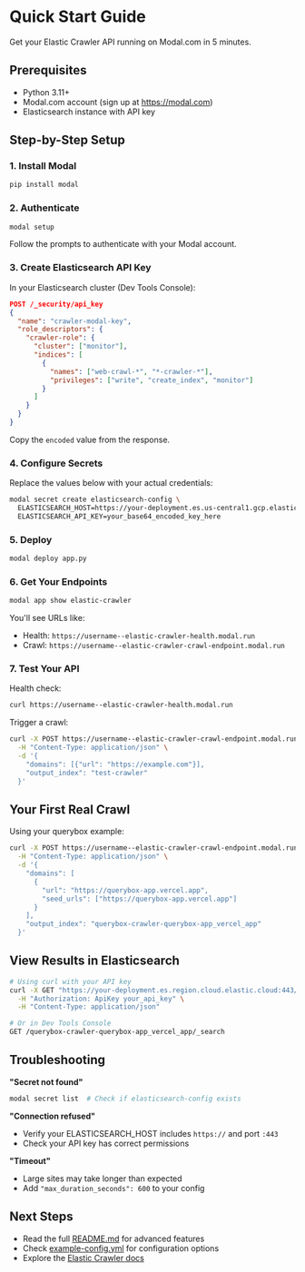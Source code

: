 # Quick Start Guide

Get your Elastic Crawler API running on Modal.com in 5 minutes.

## Prerequisites

- Python 3.11+
- Modal.com account (sign up at https://modal.com)
- Elasticsearch instance with API key

## Step-by-Step Setup

### 1. Install Modal

```bash
pip install modal
```

### 2. Authenticate

```bash
modal setup
```

Follow the prompts to authenticate with your Modal account.

### 3. Create Elasticsearch API Key

In your Elasticsearch cluster (Dev Tools Console):

```json
POST /_security/api_key
{
  "name": "crawler-modal-key",
  "role_descriptors": {
    "crawler-role": {
      "cluster": ["monitor"],
      "indices": [
        {
          "names": ["web-crawl-*", "*-crawler-*"],
          "privileges": ["write", "create_index", "monitor"]
        }
      ]
    }
  }
}
```

Copy the `encoded` value from the response.

### 4. Configure Secrets

Replace the values below with your actual credentials:

```bash
modal secret create elasticsearch-config \
  ELASTICSEARCH_HOST=https://your-deployment.es.us-central1.gcp.elastic.cloud:443 \
  ELASTICSEARCH_API_KEY=your_base64_encoded_key_here
```

### 5. Deploy

```bash
modal deploy app.py
```

### 6. Get Your Endpoints

```bash
modal app show elastic-crawler
```

You'll see URLs like:
- Health: `https://username--elastic-crawler-health.modal.run`
- Crawl: `https://username--elastic-crawler-crawl-endpoint.modal.run`

### 7. Test Your API

Health check:
```bash
curl https://username--elastic-crawler-health.modal.run
```

Trigger a crawl:
```bash
curl -X POST https://username--elastic-crawler-crawl-endpoint.modal.run \
  -H "Content-Type: application/json" \
  -d '{
    "domains": [{"url": "https://example.com"}],
    "output_index": "test-crawler"
  }'
```

## Your First Real Crawl

Using your querybox example:

```bash
curl -X POST https://username--elastic-crawler-crawl-endpoint.modal.run \
  -H "Content-Type: application/json" \
  -d '{
    "domains": [
      {
        "url": "https://querybox-app.vercel.app",
        "seed_urls": ["https://querybox-app.vercel.app"]
      }
    ],
    "output_index": "querybox-crawler-querybox-app_vercel_app"
  }'
```

## View Results in Elasticsearch

```bash
# Using curl with your API key
curl -X GET "https://your-deployment.es.region.cloud.elastic.cloud:443/querybox-crawler-querybox-app_vercel_app/_search" \
  -H "Authorization: ApiKey your_api_key" \
  -H "Content-Type: application/json"

# Or in Dev Tools Console
GET /querybox-crawler-querybox-app_vercel_app/_search
```

## Troubleshooting

**"Secret not found"**
```bash
modal secret list  # Check if elasticsearch-config exists
```

**"Connection refused"**
- Verify your ELASTICSEARCH_HOST includes `https://` and port `:443`
- Check your API key has correct permissions

**"Timeout"**
- Large sites may take longer than expected
- Add `"max_duration_seconds": 600` to your config

## Next Steps

- Read the full [README.md](./README.md) for advanced features
- Check [example-config.yml](./example-config.yml) for configuration options
- Explore the [Elastic Crawler docs](https://github.com/elastic/crawler/tree/main/docs)
